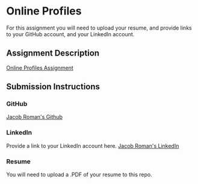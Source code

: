 # Online Profiles
For this assignment you will need to upload your resume, and provide links to your GitHub account, and your LinkedIn account.

## Assignment Description
[Online Profiles Assignment](https://education.launchcode.org/liftoff/assignments/online-profiles/)

## Submission Instructions

### GitHub
[Jacob Roman's Github](https://github.com/JacobNRoman)

### LinkedIn
Provide a link to your LinkedIn account here.
[Jacob Roman's LinkedIn](https://www.linkedin.com/in/jacob-roman-b42526150/)

### Resume
You will need to upload a .PDF of your resume to this repo.